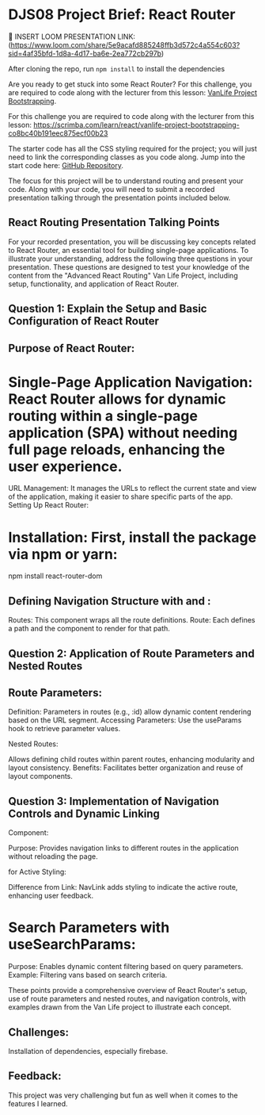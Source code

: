 # DJS08 Project Brief: React Router 

🎥 INSERT LOOM PRESENTATION LINK:(https://www.loom.com/share/5e9acafd885248ffb3d572c4a554c603?sid=4af35bfd-1d8a-4d17-ba6e-2ea772cb297b)

After cloning the repo, run `npm install` to install the dependencies 

Are you ready to get stuck into some React Router? For this challenge, you are required to code along with the lecturer from this lesson: [VanLife Project Bootstrapping](https://scrimba.com/learn/react/vanlife-project-bootstrapping-co8bc40b191eec875ecf00b23).

For this challenge you are required to code along with the lecturer from this lesson: https://scrimba.com/learn/react/vanlife-project-bootstrapping-co8bc40b191eec875ecf00b23

The starter code has all the CSS styling required for the project; you will just need to link the corresponding classes as you code along. Jump into the start code here: [GitHub Repository](https://github.com/CodeSpace-Academy/StudentNo_Classcode_Group_Name-Surname_DJS08/tree/main).

The focus for this project will be to understand routing and present your code. Along with your code, you will need to submit a recorded presentation talking through the presentation points included below.

## React Routing Presentation Talking Points

For your recorded presentation, you will be discussing key concepts related to React Router, an essential tool for building single-page applications. To illustrate your understanding, address the following three questions in your presentation. These questions are designed to test your knowledge of the content from the "Advanced React Routing" Van Life Project, including setup, functionality, and application of React Router.

## Question 1: Explain the Setup and Basic Configuration of React Router

## Purpose of React Router:

# Single-Page Application Navigation: React Router allows for dynamic routing within a single-page application (SPA) without needing full page reloads, enhancing the user experience.
URL Management: It manages the URLs to reflect the current state and view of the application, making it easier to share specific parts of the app.
Setting Up React Router:

# Installation: First, install the package via npm or yarn:

npm install react-router-dom

## Defining Navigation Structure with <Routes> and <Route>:

Routes: This component wraps all the route definitions.
Route: Each <Route> defines a path and the component to render for that path.

## Question 2: Application of Route Parameters and Nested Routes

## Route Parameters:

Definition: Parameters in routes (e.g., :id) allow dynamic content rendering based on the URL segment.
Accessing Parameters: Use the useParams hook to retrieve parameter values.

Nested Routes:

Allows defining child routes within parent routes, enhancing modularity and layout consistency.
Benefits: Facilitates better organization and reuse of layout components.

## Question 3: Implementation of Navigation Controls and Dynamic Linking

<Link> Component:

Purpose: Provides navigation links to different routes in the application without reloading the page.

<NavLink> for Active Styling:

Difference from Link: NavLink adds styling to indicate the active route, enhancing user feedback.

# Search Parameters with useSearchParams:

Purpose: Enables dynamic content filtering based on query parameters.
Example: Filtering vans based on search criteria.

These points provide a comprehensive overview of React Router's setup, use of route parameters and nested routes, and navigation controls, with examples drawn from the Van Life project to illustrate each concept.

## Challenges:
Installation of dependencies, especially firebase.

## Feedback:
This project was very challenging but fun as well when it comes to the features I learned.